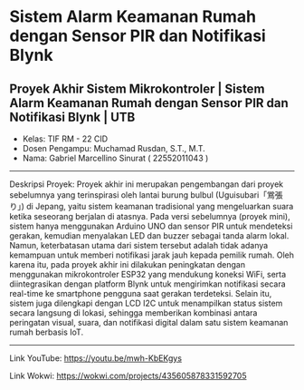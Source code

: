 # Sistem Alarm Keamanan Rumah dengan Sensor PIR dan Notifikasi Blynk
## Proyek Akhir Sistem Mikrokontroler | Sistem Alarm Keamanan Rumah dengan Sensor PIR dan Notifikasi Blynk | UTB

- Kelas: TIF RM - 22 CID
- Dosen Pengampu: Muchamad Rusdan, S.T., M.T.
- Nama: Gabriel Marcellino Sinurat ( 22552011043 )

---
Deskripsi Proyek:
Proyek akhir ini merupakan pengembangan dari proyek sebelumnya yang terinspirasi oleh lantai burung bulbul (Uguisubari「鴬張り」) di Jepang, yaitu sistem keamanan tradisional yang mengeluarkan suara ketika seseorang berjalan di atasnya. Pada versi sebelumnya (proyek mini), sistem hanya menggunakan Arduino UNO dan sensor PIR untuk mendeteksi gerakan, kemudian menyalakan LED dan buzzer sebagai tanda alarm lokal. Namun, keterbatasan utama dari sistem tersebut adalah tidak adanya kemampuan untuk memberi notifikasi jarak jauh kepada pemilik rumah. Oleh karena itu, pada proyek akhir ini dilakukan peningkatan dengan menggunakan mikrokontroler ESP32 yang mendukung koneksi WiFi, serta diintegrasikan dengan platform Blynk untuk mengirimkan notifikasi secara real-time ke smartphone pengguna saat gerakan terdeteksi. Selain itu, sistem juga dilengkapi dengan LCD I2C untuk menampilkan status sistem secara langsung di lokasi, sehingga memberikan kombinasi antara peringatan visual, suara, dan notifikasi digital dalam satu sistem keamanan rumah berbasis IoT.

---
Link YouTube: https://youtu.be/mwh-KbEKgys

Link Wokwi: https://wokwi.com/projects/435605878331592705
